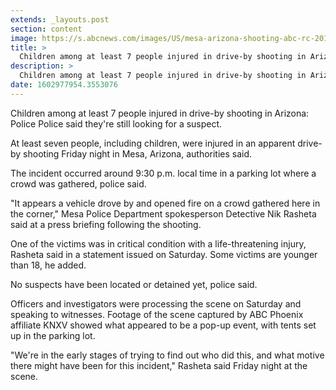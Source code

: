 ```yaml
--- 
extends: _layouts.post 
section: content 
image: https://s.abcnews.com/images/US/mesa-arizona-shooting-abc-rc-201017_1602958573413_hpMain_16x9_992.jpg 
title: > 
  Children among at least 7 people injured in drive-by shooting in Arizona: Police 
description: > 
  Children among at least 7 people injured in drive-by shooting in Arizona: Police Police said they're still looking for a suspect.At least seven people, including children, were injured in an apparent drive-by shooting Friday night in Mesa, Arizona, authorities said.The incident occurred around 9:30 p.m. local time in a parking lot where a crowd was gathered, police said.One of the victims was in critical condition with a life-threatening injury, Rasheta said in a statement issued on Saturday."We're in the early stages of trying to find out who did this, and what motive there might have been for this incident," Rasheta said Friday night at the scene. 
date: 1602977954.3553076 
--- 
```

Children among at least 7 people injured in drive-by shooting in Arizona: Police Police said they're still looking for a suspect.

At least seven people, including children, were injured in an apparent drive-by shooting Friday night in Mesa, Arizona, authorities said.

The incident occurred around 9:30 p.m. local time in a parking lot where a crowd was gathered, police said.

"It appears a vehicle drove by and opened fire on a crowd gathered here in the corner," Mesa Police Department spokesperson Detective Nik Rasheta said at a press briefing following the shooting.

One of the victims was in critical condition with a life-threatening injury, Rasheta said in a statement issued on Saturday. Some victims are younger than 18, he added.

No suspects have been located or detained yet, police said.

Officers and investigators were processing the scene on Saturday and speaking to witnesses. Footage of the scene captured by ABC Phoenix affiliate KNXV showed what appeared to be a pop-up event, with tents set up in the parking lot.

"We're in the early stages of trying to find out who did this, and what motive there might have been for this incident," Rasheta said Friday night at the scene.